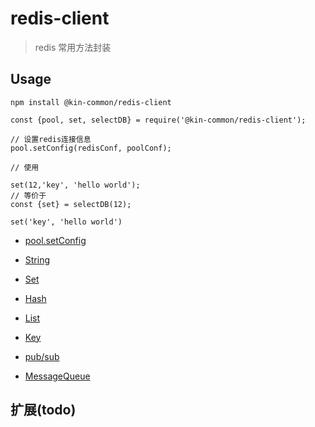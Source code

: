 # redis-client

> redis 常用方法封装

## Usage

    npm install @kin-common/redis-client

    const {pool, set, selectDB} = require('@kin-common/redis-client');

    // 设置redis连接信息
    pool.setConfig(redisConf, poolConf);

    // 使用

    set(12,'key', 'hello world');
    // 等价于
    const {set} = selectDB(12);

    set('key', 'hello world')

-   [pool.setConfig](docs/redisPool.md)
-   [String](docs/string.md)
-   [Set](docs/set.md)
-   [Hash](docs/hash.md)
-   [List](docs/list.md)
-   [Key](docs/key.md)

-   [pub/sub](docs/pubSub.md)

-   [MessageQueue](docs/messageQueue.md)

## 扩展(todo)
